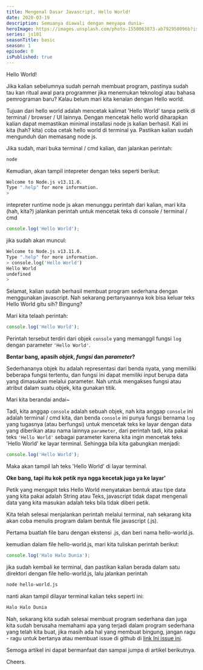 ```yaml
---
title: Mengenal Dasar Javascript, Hello World!
date: 2020-03-19
description: Semuanya diawali dengan menyapa dunia~
heroImage: https://images.unsplash.com/photo-1550063873-ab792950096b?ixlib=rb-1.2.1&ixid=eyJhcHBfaWQiOjEyMDd9&auto=format&fit=crop&w=1050&q=80
series: js101
seasonTitle: basic
season: 1
episode: 0
isPublished: true
---
```


Hello World!

Jika kalian sebelumnya sudah pernah membuat program, pastinya sudah tau kan ritual awal para programmer jika menemukan teknologi atau bahasa pemrograman baru? Kalau belum mari kita kenalan dengan Hello world.

Tujuan dari hello world adalah mencetak kalimat 'Hello World' tanpa petik di terminal / browser / UI lainnya. Dengan mencetak hello world diharapkan kalian dapat memastikan minimal installasi node js kalian berhasil. Kali ini kita (hah? kita) coba cetak hello world di terminal ya. Pastikan kalian sudah mengunduh dan memasang node js.

Jika sudah, mari buka terminal / cmd kalian, dan jalankan perintah:

```sh
node
```

Kemudian, akan tampil intepreter dengan teks seperti berikut:

```sh
Welcome to Node.js v13.11.0.
Type ".help" for more information.
>
```

intepreter runtime node js akan menunggu perintah dari kalian, mari kita (hah, kita?) jalankan perintah untuk mencetak teks di console / terminal / cmd

```js
console.log('Hello World');
```

jika sudah akan muncul:

```bash
Welcome to Node.js v13.11.0.
Type ".help" for more information.
> console.log('Hello World')
Hello World
undefined
>
```

Selamat, kalian sudah berhasil membuat program sederhana dengan menggunakan javascript. Nah sekarang pertanyaannya kok bisa keluar teks Hello World gitu sih? Bingung?

Mari kita telaah perintah:

```js
console.log('Hello World');
```

Perintah tersebut terdiri dari objek `console` yang memanggil fungsi `log` dengan parameter `'Hello World'`.

**Bentar bang, apasih _objek_, _fungsi_ dan _parameter_?**

Sederhananya objek itu adalah representasi dari benda nyata, yang memiliki beberapa fungsi tertentu, dan fungsi ini dapat memiliki input berupa data yang dimasukan melalui parameter. Nah untuk mengakses fungsi atau atribut dalam suatu objek, kita gunakan titik.

Mari kita berandai andai~

Tadi, kita anggap `console` adalah sebuah objek, nah kita anggap `console` ini adalah terminal / cmd kita, dan benda `console` ini punya fungsi bernama `log` yang tugasnya (atau berfungsi) untuk mencetak teks ke layar dengan data yang diberikan atau nama lainnya `parameter`, dari perintah tadi, kita pakai teks `'Hello World'` sebagai parameter karena kita ingin mencetak teks 'Hello World' ke layar terminal. Sehingga bila kita gabungkan menjadi:

```js
console.log('Hello World');
```

Maka akan tampil lah teks 'Hello World' di layar terminal.

**Oke bang, tapi itu kok petik nya ngga kecetak juga ya ke layar'**

Petik yang mengapit teks Hello World menyatakan bentuk atau tipe data yang kita pakai adalah String atau Teks, javascript tidak dapat mengenali data yang kita masukan adalah teks bila tidak diberi petik.

Kita telah selesai menjalankan perintah melalui terminal, nah sekarang kita akan coba menulis program dalam bentuk file javascript (.js).

Pertama buatlah file baru dengan ekstensi .js, dan beri nama hello-world.js.

kemudian dalam file hello-world.js, mari kita tuliskan perintah berikut:

```js
console.log('Halo Halo Dunia');
```

jika sudah kembali ke terminal, dan pastikan kalian berada dalam satu direktori dengan file hello-world.js, lalu jalankan perintah

```bash
node hello-world.js
```

nanti akan tampil dilayar terminal kalian teks seperti ini:

```bash
Halo Halo Dunia
```

Nah, sekarang kita sudah selesai membuat program sederhana dan juga kita sudah berusaha memahami apa yang terjadi dalam program sederhana yang telah kita buat, jika masih ada hal yang membuat bingung, jangan ragu - ragu untuk bertanya atau membuat issue di github di [link Ini issue ini](https://github.com/hare451g/hare451g.github.io/issues).

Semoga artikel ini dapat bermanfaat dan sampai jumpa di artikel berikutnya.

Cheers.
